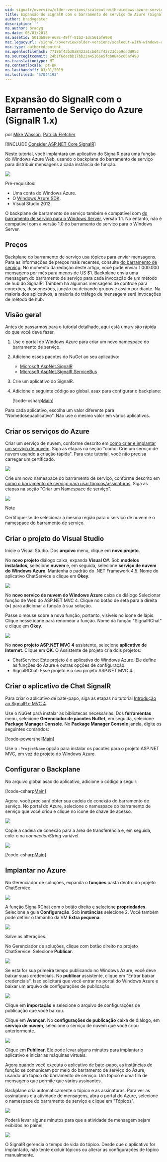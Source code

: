 ```yaml
---
uid: signalr/overview/older-versions/scaleout-with-windows-azure-service-bus
title: Expansão do SignalR com o barramento de serviço do Azure (SignalR 1.x) | Microsoft Docs
author: bradygaster
description: ''
ms.author: bradyg
ms.date: 05/01/2013
ms.assetid: 501db899-e68c-49ff-81b2-1dc561bfe908
msc.legacyurl: /signalr/overview/older-versions/scaleout-with-windows-azure-service-bus
msc.type: authoredcontent
ms.openlocfilehash: 77186f43b38a8423a1cbd4cf42723c5b9ccdd953
ms.sourcegitcommit: 24b1f6decbb17bb22a45166e5fdb0845c65af498
ms.translationtype: MT
ms.contentlocale: pt-BR
ms.lasthandoff: 03/01/2019
ms.locfileid: "57044193"
---
```

<a name="signalr-scaleout-with-azure-service-bus-signalr-1x"></a>Expansão do SignalR com o Barramento de Serviço do Azure (SignalR 1.x)
====================
por [Mike Wasson](https://github.com/MikeWasson), [Patrick Fletcher](https://github.com/pfletcher)

[!INCLUDE [Consider ASP.NET Core SignalR](~/includes/signalr/signalr-version-disambiguation.md)]

Neste tutorial, você implantará um aplicativo do SignalR para uma função do Windows Azure Web, usando o backplane do barramento de serviço para distribuir mensagens a cada instância de função.

![](scaleout-with-windows-azure-service-bus/_static/image1.png)

Pré-requisitos:

- Uma conta do Windows Azure.
- O [Windows Azure SDK](https://go.microsoft.com/fwlink/?linkid=254364&amp;clcid=0x409).
- Visual Studio 2012.

O backplane de barramento de serviço também é compatível com [do barramento de serviço para o Windows Server](https://msdn.microsoft.com/library/windowsazure/dn282144.aspx), versão 1.1. No entanto, não é compatível com a versão 1.0 do barramento de serviço para o Windows Server.

## <a name="pricing"></a>Preços

Backplane do barramento de serviço usa tópicos para enviar mensagens. Para as informações de preços mais recentes, consulte [do barramento de serviço](https://azure.microsoft.com/pricing/details/service-bus/). No momento da redação deste artigo, você pode enviar 1.000.000 mensagens por mês para menos de US $1. Backplane envia uma mensagem do barramento de serviço para cada invocação de um método de hub do SignalR. Também há algumas mensagens de controle para conexões, desconexões, junção ou deixando grupos e assim por diante. Na maioria dos aplicativos, a maioria do tráfego de mensagem será invocações de método de hub.

## <a name="overview"></a>Visão geral

Antes de passarmos para o tutorial detalhado, aqui está uma visão rápida do que você deve fazer.

1. Use o portal do Windows Azure para criar um novo namespace do barramento de serviço.
2. Adicione esses pacotes do NuGet ao seu aplicativo: 

    - [Microsoft.AspNet.SignalR](http://nuget.org/packages/Microsoft.AspNet.SignalR)
    - [Microsoft.AspNet.SignalR.ServiceBus](http://www.nuget.org/packages/SignalR.WindowsAzureServiceBus)
3. Crie um aplicativo do SignalR.
4. Adicione o seguinte código ao global. asax para configurar o backplane: 

    [!code-csharp[Main](scaleout-with-windows-azure-service-bus/samples/sample1.cs)]

Para cada aplicativo, escolha um valor diferente para "Nomedoseuaplicativo". Não use o mesmo valor em vários aplicativos.

## <a name="create-the-azure-services"></a>Criar os serviços do Azure

Criar um serviço de nuvem, conforme descrito em [como criar e implantar um serviço de nuvem](https://docs.microsoft.com/azure/cloud-services/cloud-services-how-to-create-deploy). Siga as etapas na seção "como: Crie um serviço de nuvem usando a criação rápida". Para este tutorial, você não precisa carregar um certificado.

![](scaleout-with-windows-azure-service-bus/_static/image2.png)

Crie um novo namespace do barramento de serviço, conforme descrito em [como o barramento de serviço para usar tópicos/assinaturas](https://docs.microsoft.com/azure/service-bus-messaging/service-bus-dotnet-how-to-use-topics-subscriptions). Siga as etapas na seção "Criar um Namespace de serviço".

![](scaleout-with-windows-azure-service-bus/_static/image3.png)

> [!NOTE]
> Certifique-se de selecionar a mesma região para o serviço de nuvem e o namespace do barramento de serviço.


## <a name="create-the-visual-studio-project"></a>Criar o projeto do Visual Studio

Inicie o Visual Studio. Dos **arquivo** menu, clique em **novo projeto**.

No **novo projeto** diálogo caixa, expanda **Visual C#**. Sob **modelos instalados**, selecione **nuvem** e, em seguida, selecione **serviço de nuvem do Windows Azure**. Mantenha o padrão do .NET Framework 4.5. Nome do aplicativo ChatService e clique em **Okey**.

![](scaleout-with-windows-azure-service-bus/_static/image4.png)

No **novo serviço de nuvem do Windows Azure** caixa de diálogo Selecionar função de Web do ASP.NET MVC 4. Clique no botão de seta para a direita (**&gt;**) para adicionar a função à sua solução.

Passe o mouse sobre a nova função, portanto, visíveis no ícone de lápis. Clique nesse ícone para renomear a função. Nome da função "SignalRChat" e clique em **Okey**.

![](scaleout-with-windows-azure-service-bus/_static/image5.png)

No **novo projeto ASP.NET MVC 4** assistente, selecione **aplicativo de Internet**. Clique em **OK**. O Assistente de projeto cria dois projetos:

- ChatService: Este projeto é o aplicativo do Windows Azure. Ele define as funções do Azure e outras opções de configuração.
- SignalRChat: Esse projeto é o seu projeto ASP.NET MVC 4.

## <a name="create-the-signalr-chat-application"></a>Criar o aplicativo de Chat SignalR

Para criar o aplicativo de bate-papo, siga as etapas no tutorial [Introdução ao SignalR e MVC 4](tutorial-getting-started-with-signalr-and-mvc-4.md).

Use o NuGet para instalar as bibliotecas necessárias. Dos **ferramentas** menu, selecione **Gerenciador de pacotes NuGet**, em seguida, selecione **Package Manager Console**. No **Package Manager Console** janela, digite os seguintes comandos:

[!code-powershell[Main](scaleout-with-windows-azure-service-bus/samples/sample2.ps1)]

Use o `-ProjectName` opção para instalar os pacotes para o projeto ASP.NET MVC, em vez de projeto do Windows Azure.

## <a name="configure-the-backplane"></a>Configurar o Backplane

No arquivo global asax do aplicativo, adicione o código a seguir:

[!code-csharp[Main](scaleout-with-windows-azure-service-bus/samples/sample3.cs)]

Agora, você precisará obter sua cadeia de conexão do barramento de serviço. No portal do Azure, selecione o namespace do barramento de serviço que você criou e clique no ícone de chave de acesso.

![](scaleout-with-windows-azure-service-bus/_static/image6.png)

Copie a cadeia de conexão para a área de transferência e, em seguida, cole-o na *connectionString* variável.

![](scaleout-with-windows-azure-service-bus/_static/image7.png)

[!code-csharp[Main](scaleout-with-windows-azure-service-bus/samples/sample4.cs)]

## <a name="deploy-to-azure"></a>Implantar no Azure

No Gerenciador de soluções, expanda o **funções** pasta dentro do projeto ChatService.

![](scaleout-with-windows-azure-service-bus/_static/image8.png)

A função SignalRChat com o botão direito e selecione **propriedades**. Selecione a guia **Configuração**. Sob **instâncias** selecione 2. Você também pode definir o tamanho da VM **Extra pequena**.

![](scaleout-with-windows-azure-service-bus/_static/image9.png)

Salve as alterações.

No Gerenciador de soluções, clique com botão direito no projeto ChatService. Selecione **Publicar**.

![](scaleout-with-windows-azure-service-bus/_static/image10.png)

Se esta for sua primeira tempo publicando no Windows Azure, você deve baixar suas credenciais. No **publicar** assistente, clique em "Entrar baixar credenciais". Isso solicitará que você entrar no portal do Windows Azure e baixar um arquivo de configurações de publicação.

![](scaleout-with-windows-azure-service-bus/_static/image11.png)

Clique em **importação** e selecione o arquivo de configurações de publicação que você baixou.

Clique em **Avançar**. No **configurações de publicação** caixa de diálogo, em **serviço de nuvem**, selecione o serviço de nuvem que você criou anteriormente.

![](scaleout-with-windows-azure-service-bus/_static/image12.png)

Clique em **Publicar**. Ele pode levar alguns minutos para implantar o aplicativo e iniciar as máquinas virtuais.

Agora quando você executa o aplicativo de bate-papo, as instâncias de função se comunicam por meio do barramento de serviço do Azure, usando um tópico do barramento de serviço. Um tópico é uma fila de mensagens que permite que vários assinantes.

Backplane cria automaticamente o tópico e as assinaturas. Para ver as assinaturas e a atividade de mensagens, abra o portal do Azure, selecione o namespace do barramento de serviço e clique em "Tópicos".

![](scaleout-with-windows-azure-service-bus/_static/image13.png)

Poderá levar alguns minutos para que a atividade de mensagem sejam exibidos no painel.

![](scaleout-with-windows-azure-service-bus/_static/image14.png)

O SignalR gerencia o tempo de vida do tópico. Desde que o aplicativo for implantado, não tente excluir tópicos ou alterar as configurações de tópico manualmente.

